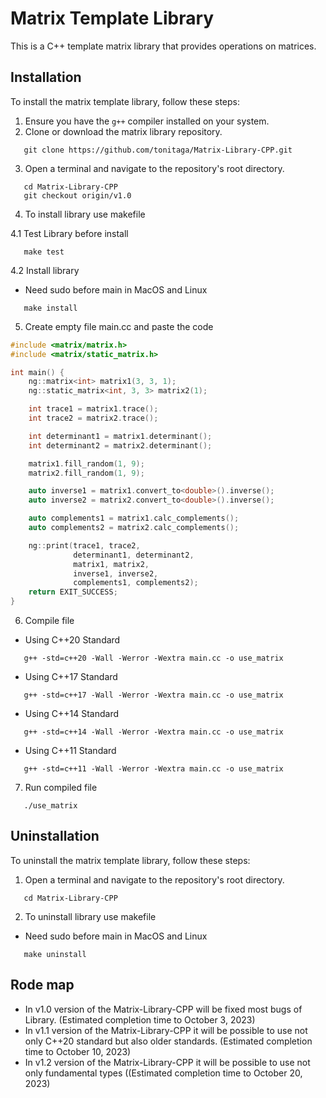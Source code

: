 # Matrix Template Library

This is a C++ template matrix library that provides operations on matrices.

## Installation

To install the matrix template library, follow these steps:

1. Ensure you have the `g++` compiler installed on your system.
2. Clone or download the matrix library repository.

```shell
   git clone https://github.com/tonitaga/Matrix-Library-CPP.git
```
3. Open a terminal and navigate to the repository's root directory.

```shell
   cd Matrix-Library-CPP
   git checkout origin/v1.0
```

4. To install library use makefile

4.1 Test Library before install

```shell
   make test
```

4.2 Install library

* Need sudo before main in MacOS and Linux
```shell
   make install
```

5. Create empty file main.cc and paste the code

```cpp
#include <matrix/matrix.h>
#include <matrix/static_matrix.h>

int main() {
    ng::matrix<int> matrix1(3, 3, 1);
    ng::static_matrix<int, 3, 3> matrix2(1);

    int trace1 = matrix1.trace();
    int trace2 = matrix2.trace();

    int determinant1 = matrix1.determinant();
    int determinant2 = matrix2.determinant();

    matrix1.fill_random(1, 9);
    matrix2.fill_random(1, 9);

    auto inverse1 = matrix1.convert_to<double>().inverse();
    auto inverse2 = matrix2.convert_to<double>().inverse();

    auto complements1 = matrix1.calc_complements();
    auto complements2 = matrix2.calc_complements();

    ng::print(trace1, trace2,
              determinant1, determinant2,
              matrix1, matrix2,
              inverse1, inverse2,
              complements1, complements2);
    return EXIT_SUCCESS;
}
```

6. Compile file

* Using C++20 Standard
```shell
   g++ -std=c++20 -Wall -Werror -Wextra main.cc -o use_matrix
```

* Using C++17 Standard
```shell
   g++ -std=c++17 -Wall -Werror -Wextra main.cc -o use_matrix
```

* Using C++14 Standard
```shell
   g++ -std=c++14 -Wall -Werror -Wextra main.cc -o use_matrix
```

* Using C++11 Standard
```shell
   g++ -std=c++11 -Wall -Werror -Wextra main.cc -o use_matrix
```

7. Run compiled file

```shell
   ./use_matrix
```

## Uninstallation

To uninstall the matrix template library, follow these steps:

1. Open a terminal and navigate to the repository's root directory.

```shell
   cd Matrix-Library-CPP
```

2. To uninstall library use makefile

* Need sudo before main in MacOS and Linux
```shell
   make uninstall
```

## Rode map

* In v1.0 version of the Matrix-Library-CPP will be fixed most bugs of Library. (Estimated completion time to October 3, 2023)
* In v1.1 version of the Matrix-Library-CPP it will be possible to use not only C++20 standard but also older standards. (Estimated completion time to October 10, 2023)
* In v1.2 version of the Matrix-Library-CPP it will be possible to use not only fundamental types ((Estimated completion time to October 20, 2023)